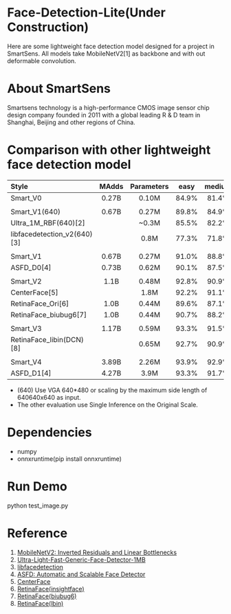 # Face-Detection-Lite(Under Construction)
Here are some lightweight face detection model designed for a project in SmartSens.
All models take MobileNetV2[1] as backbone and with out deformable convolution.

# About SmartSens
Smartsens technology is a high-performance CMOS image sensor chip design company founded in 2011 with a global leading R & D team in Shanghai, Beijing and other regions of China.

# Comparison with other lightweight face detection model
| Style | MAdds | Parameters | easy | medium | hard |
|:-|:-:|:-:|:-:|:-:|:-:|
| Smart_V0 | 0.27B | 0.10M | 84.9% | 81.4% | 64.0% |
| |
| Smart_V1(640) | 0.67B | 0.27M | 89.8% | 84.9% | 53.8% |
| Ultra_1M_RBF(640)[2] |   | ~0.3M | 85.5% | 82.2% | 57.9% |
| libfacedetection_v2(640)[3] |  | 0.8M | 77.3% | 71.8% | 48.5% |
| |
| Smart_V1 | 0.67B | 0.27M | 91.0% | 88.8% | 75.4% |
| ASFD_D0[4] | 0.73B | 0.62M | 90.1% | 87.5% | 74.4% |
| |
| Smart_V2 | 1.1B | 0.48M | 92.8% | 90.9% | 79.4% |
| CenterFace[5] |  | 1.8M | 92.2% | 91.1% | 78.2% |
| RetinaFace_Ori[6] | 1.0B | 0.44M | 89.6% | 87.1% | 69.1% |
| RetinaFace_biubug6[7] | 1.0B | 0.44M | 90.7% | 88.2% | 73.8% |
| |
| Smart_V3 | 1.17B | 0.59M | 93.3% | 91.5% | 80.5% |
| RetinaFace_libin(DCN)[8] |  | 0.65M | 92.7% | 90.9% | 80.2% |
| |
| Smart_V4 | 3.89B | 2.26M | 93.9% | 92.9% | 83.7% |
| ASFD_D1[4] | 4.27B | 3.9M | 93.3% | 91.7% | 83.6% |
* (640) Use VGA 640*480 or scaling by the maximum side length of 640640x640 as input. 
* The other evaluation use Single Inference on the Original Scale.

# Dependencies
* numpy
* onnxruntime(pip install onnxruntime)

# Run Demo
python test_image.py

# Reference
1. [MobileNetV2: Inverted Residuals and Linear Bottlenecks](https://arxiv.org/abs/1801.04381) 
2. [Ultra-Light-Fast-Generic-Face-Detector-1MB](https://github.com/Linzaer/Ultra-Light-Fast-Generic-Face-Detector-1MB)
3. [libfacedetection](https://github.com/ShiqiYu/libfacedetection)
4. [ASFD: Automatic and Scalable Face Detector](https://arxiv.org/abs/2003.11228) 
5. [CenterFace](https://github.com/Star-Clouds/CenterFace)
6. [RetinaFace(insightface)](https://github.com/deepinsight/insightface)
7. [RetinaFace(biubug6)](https://github.com/biubug6/Pytorch_Retinaface)
8. [RetinaFace(lbin)](https://github.com/lbin/Retinaface_Mobilenet_Pytorch)

